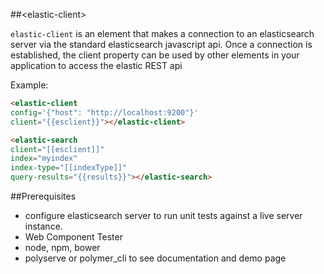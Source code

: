 ##&lt;elastic-client&gt;

`elastic-client` is an element that makes a connection to an elasticsearch
server via the standard elasticsearch javascript api.  Once a connection is 
established, the client property can be used by other elements in your application
to access the elastic REST api


Example:
```html
<elastic-client
config='{"host": "http://localhost:9200"}'
client="{{esclient}}"></elastic-client>

<elastic-search 
client="[[esclient]]"
index="myindex"
index-type="[[indexType]]"
query-results="{{results}}"></elastic-search>
```

##Prerequisites
* configure elasticsearch server to run unit tests against a live server instance.
* Web Component Tester
* node, npm, bower
* polyserve or polymer_cli to see documentation and demo page



